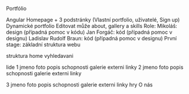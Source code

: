 Portfólio

Angular
Homepage + 3 podstránky (Vlastní portfolio, uživatelé, Sign up)
Dynamické portfolio 
Editovat může about, gallery a skills
Role:
	Mikoláš: design (případná pomoc v kódu)
	Jan Forgáč: kód (případná pomoc v designu)
	Ladislav Rudolf Braun: kód (případná pomoc v designu)
První stage:
základní struktura webu


struktura
home
vyhledavani


lide
1
	jmeno
	foto
	popis 
	schopnosti 
	galerie
	externi linky
2
	jmeno
	foto
	popis 
	schopnosti 
	galerie
	externi linky


3
	jmeno
	foto
	popis 
	schopnosti 
	galerie
	externi linky
hry
O nás

